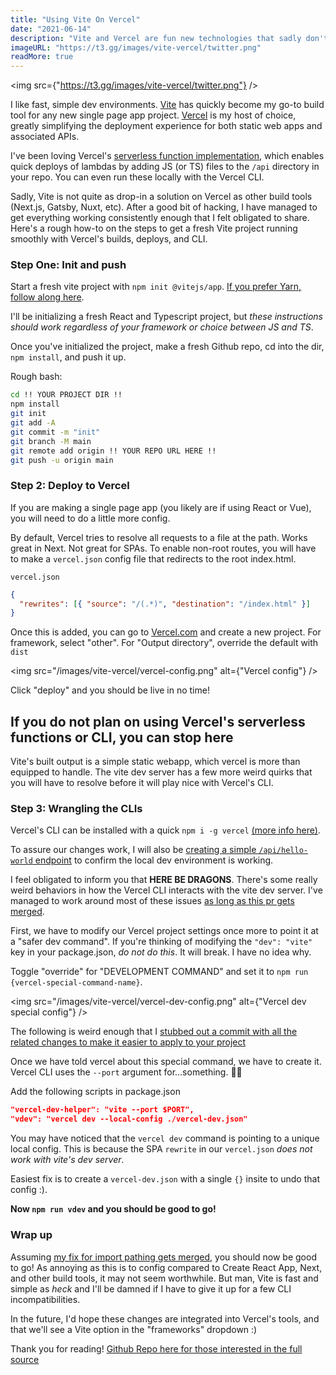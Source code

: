 ```yaml
---
title: "Using Vite On Vercel"
date: "2021-06-14"
description: "Vite and Vercel are fun new technologies that sadly don't play nice. This is a guide on how to work around that"
imageURL: "https://t3.gg/images/vite-vercel/twitter.png"
readMore: true
---
```


<img src={"https://t3.gg/images/vite-vercel/twitter.png"} />

I like fast, simple dev environments. [Vite](https://vitejs.dev) has quickly become my go-to build tool for any new single page app project. [Vercel](https://vercel.com) is my host of choice, greatly simplifying the deployment experience for both static web apps and associated APIs.

I've been loving Vercel's [serverless function implementation](https://vercel.com/docs/serverless-functions/introduction), which enables quick deploys of lambdas by adding JS (or TS) files to the `/api` directory in your repo. You can even run these locally with the Vercel CLI.

Sadly, Vite is not quite as drop-in a solution on Vercel as other build tools (Next.js, Gatsby, Nuxt, etc). After a good bit of hacking, I have managed to get everything working consistently enough that I felt obligated to share. Here's a rough how-to on the steps to get a fresh Vite project running smoothly with Vercel's builds, deploys, and CLI.

### Step One: Init and push

Start a fresh vite project with `npm init @vitejs/app`. [If you prefer Yarn, follow along here](https://vitejs.dev/guide/).

I'll be initializing a fresh React and Typescript project, but _these instructions should work regardless of your framework or choice between JS and TS_.

Once you've initialized the project, make a fresh Github repo, cd into the dir, `npm install`, and push it up.

Rough bash:

```bash
cd !! YOUR PROJECT DIR !!
npm install
git init
git add -A
git commit -m "init"
git branch -M main
git remote add origin !! YOUR REPO URL HERE !!
git push -u origin main
```

### Step 2: Deploy to Vercel

If you are making a single page app (you likely are if using React or Vue), you will need to do a little more config.

By default, Vercel tries to resolve all requests to a file at the path. Works great in Next. Not great for SPAs. To enable non-root routes, you will have to make a `vercel.json` config file that redirects to the root index.html.

`vercel.json`

```json
{
  "rewrites": [{ "source": "/(.*)", "destination": "/index.html" }]
}
```

Once this is added, you can go to [Vercel.com](https://vercel.com) and create a new project. For framework, select "other". For "Output directory", override the default with `dist`

<img src="/images/vite-vercel/vercel-config.png" alt={"Vercel config"} />

Click "deploy" and you should be live in no time!

## If you do not plan on using Vercel's serverless functions or CLI, you can stop here

Vite's built output is a simple static webapp, which vercel is more than equipped to handle. The vite dev server has a few more weird quirks that you will have to resolve before it will play nice with Vercel's CLI.

### Step 3: Wrangling the CLIs

Vercel's CLI can be installed with a quick `npm i -g vercel` [(more info here)](https://vercel.com/cli).

To assure our changes work, I will also be [creating a simple `/api/hello-world` endpoint](https://github.com/TheoBr/vercel-vite-demo/blob/main/api/hello-world.ts) to confirm the local dev environment is working.

I feel obligated to inform you that **HERE BE DRAGONS**. There's some really weird behaviors in how the Vercel CLI interacts with the vite dev server. I've managed to work around most of these issues [as long as this pr gets merged](https://github.com/vercel/vercel/pull/6359).

First, we have to modify our Vercel project settings once more to point it at a "safer dev command". If you're thinking of modifying the `"dev": "vite"` key in your package.json, _do not do this_. It will break. I have no idea why.

Toggle "override" for "DEVELOPMENT COMMAND" and set it to `npm run {vercel-special-command-name}`.

<img
src="/images/vite-vercel/vercel-dev-config.png"
alt={"Vercel dev special config"}
/>

The following is weird enough that I [stubbed out a commit with all the related changes to make it easier to apply to your project](https://github.com/TheoBr/vercel-vite-demo/commit/8fa15f3b4bfed02019a80fc68845a1e68ef5e196)

Once we have told vercel about this special command, we have to create it. Vercel CLI uses the `--port` argument for...something. 🤷‍♂️

Add the following scripts in package.json

```json
"vercel-dev-helper": "vite --port $PORT",
"vdev": "vercel dev --local-config ./vercel-dev.json"
```

You may have noticed that the `vercel dev` command is pointing to a unique local config. This is because the SPA `rewrite` in our `vercel.json` _does not work with vite's dev server_.

Easiest fix is to create a `vercel-dev.json` with a single `{}` insite to undo that config :).

**Now `npm run vdev` and you should be good to go!**

### Wrap up

Assuming [my fix for import pathing gets merged](https://github.com/vercel/vercel/pull/6359), you should now be good to go! As annoying as this is to config compared to Create React App, Next, and other build tools, it may not seem worthwhile. But man, Vite is fast and simple as _heck_ and I'll be damned if I have to give it up for a few CLI incompatibilities.

In the future, I'd hope these changes are integrated into Vercel's tools, and that we'll see a Vite option in the "frameworks" dropdown :)

Thank you for reading! [Github Repo here for those interested in the full source](https://github.com/TheoBr/vercel-vite-demo)
